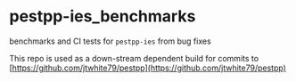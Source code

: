 # pestpp-ies_benchmarks
benchmarks and CI tests for `pestpp-ies` from bug fixes

This repo is used as a down-stream dependent build for commits to [https://github.com/jtwhite79/pestpp](https://github.com/jtwhite79/pestpp)
